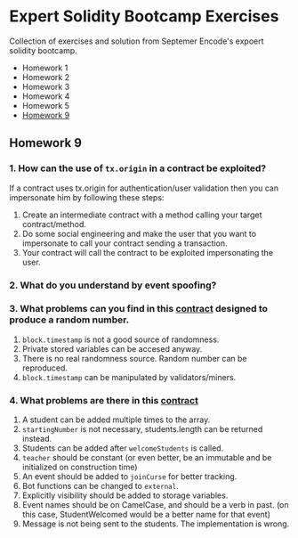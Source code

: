 # Expert Solidity Bootcamp Exercises

Collection of exercises and solution from Septemer Encode's expoert solidity bootcamp.

* Homework 1
* Homework 2
* Homework 3
* Homework 4
* Homework 5
* [Homework 9](#homework-9)


## Homework 9

### 1. How can the use of `tx.origin` in a contract be exploited?
If a contract uses tx.origin for authentication/user validation then you can impersonate him by following these steps:
  1. Create an intermediate contract with a method calling your target contract/method.
  2. Do some social engineering and make the user that you want to impersonate to call your contract sending a transaction.
  3. Your contract will call the contract to be exploited impersonating the user.

### 2. What do you understand by event spoofing?
### 3. What problems can you find in this [contract](./src/Lesson9/Example1.sol) designed to produce a random number.
  1. `block.timestamp` is not a good source of randomness.
  2. Private stored variables can be accesed anyway.
  3. There is no real randomness source. Random number can be reproduced.
  4. `block.timestamp` can be manipulated by validators/miners.
### 4. What problems are there in this [contract](./src/Lesson9/Example2.sol)
  1. A student can be added multiple times to the array.
  2. `startingNumber` is not necessary, students.length can be returned instead.
  3. Students can be added after `welcomeStudents` is called.
  4. `teacher` should be constant (or even better, be an immutable and be initialized on construction time)
  5. An event should be added to `joinCurse` for better tracking.
  6. Bot functions can be changed to `external`.
  7. Explicitly visibility should be added to storage variables.
  8. Event names should be on CamelCase, and should be a verb in past. (on this case, StudentWelcomed would be a better name for that event)
  9. Message is not being sent to the students. The implementation is wrong.